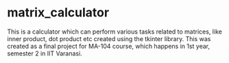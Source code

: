 # matrix_calculator
This is a calculator which can perform various tasks related to matrices, like inner product, dot product etc created using the tkinter library.
This was created as a final project for MA-104 course, which happens in 1st year, semester 2 in IIT Varanasi.
